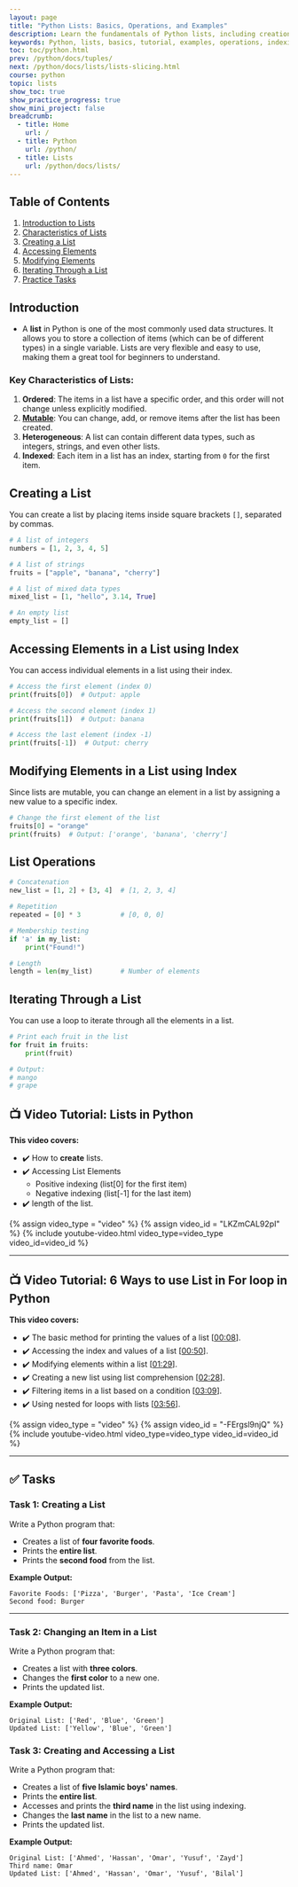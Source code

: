 ```yaml
---
layout: page
title: "Python Lists: Basics, Operations, and Examples"
description: Learn the fundamentals of Python lists, including creation, manipulation, indexing, and common operations. Explore practical examples and best practices.  
keywords: Python, lists, basics, tutorial, examples, operations, indexing, programming
toc: toc/python.html
prev: /python/docs/tuples/
next: /python/docs/lists/lists-slicing.html
course: python
topic: lists
show_toc: true
show_practice_progress: true
show_mini_project: false
breadcrumb:
  - title: Home
    url: /
  - title: Python
    url: /python/
  - title: Lists
    url: /python/docs/lists/
---
```


## Table of Contents
1. [Introduction to Lists](#introduction)
2. [Characteristics of Lists](#key-characteristics-of-lists)
3. [Creating a List](#creating-a-list)
4. [Accessing Elements](#creating-a-list)
5. [Modifying Elements](#modifying-elements-in-a-list-using-index)
6. [Iterating Through a List](#iterating-through-a-list)
7. [Practice Tasks](#-tasks)


## Introduction

- A **list** in Python is one of the most commonly used data structures. It allows you to store a collection of items (which can be of different types) in a single variable. Lists are very flexible and easy to use, making them a great tool for beginners to understand.

### Key Characteristics of Lists:
1. **Ordered**: The items in a list have a specific order, and this order will not change unless explicitly modified.
2. **[Mutable](../data-types/immutable-mutable.md)**: You can change, add, or remove items after the list has been created.
3. **Heterogeneous**: A list can contain different data types, such as integers, strings, and even other lists.
4. **Indexed**: Each item in a list has an index, starting from `0` for the first item.

## Creating a List
You can create a list by placing items inside square brackets `[]`, separated by commas.

```python
# A list of integers
numbers = [1, 2, 3, 4, 5]

# A list of strings
fruits = ["apple", "banana", "cherry"]

# A list of mixed data types
mixed_list = [1, "hello", 3.14, True]

# An empty list
empty_list = []
```

## Accessing Elements in a List using Index
You can access individual elements in a list using their index.

```python
# Access the first element (index 0)
print(fruits[0])  # Output: apple

# Access the second element (index 1)
print(fruits[1])  # Output: banana

# Access the last element (index -1)
print(fruits[-1])  # Output: cherry
```

## Modifying Elements in a List using Index
Since lists are mutable, you can change an element in a list by assigning a new value to a specific index.

```python
# Change the first element of the list
fruits[0] = "orange"
print(fruits)  # Output: ['orange', 'banana', 'cherry']
```

## List Operations

```python
# Concatenation
new_list = [1, 2] + [3, 4]  # [1, 2, 3, 4]

# Repetition
repeated = [0] * 3          # [0, 0, 0]

# Membership testing
if 'a' in my_list:
    print("Found!")

# Length
length = len(my_list)       # Number of elements
```

## Iterating Through a List
You can use a loop to iterate through all the elements in a list.

```python
# Print each fruit in the list
for fruit in fruits:
    print(fruit)

# Output:
# mango
# grape
```

## **📺 Video Tutorial: Lists in Python**  
**This video covers:**  
- ✔️ How to **create** lists.  
- ✔️ Accessing List Elements
  - Positive indexing (list[0] for the first item)
  - Negative indexing (list[-1] for the last item) 
- ✔️ length of the list.  


{% assign video_type = "video" %}
{% assign video_id = "LKZmCAL92pI" %}
{% include youtube-video.html video_type=video_type video_id=video_id %}

---

## **📺 Video Tutorial: 6 Ways to use List in For loop in Python**  
**This video covers:**  
* ✔️ The basic method for printing the values of a list \[[00:08](http://www.youtube.com/watch?v=-FErgsl9njQ&t=8)\].
* ✔️ Accessing the index and values of a list \[[00:50](http://www.youtube.com/watch?v=-FErgsl9njQ&t=50)\].
* ✔️ Modifying elements within a list \[[01:29](http://www.youtube.com/watch?v=-FErgsl9njQ&t=89)\].
* ✔️ Creating a new list using list comprehension \[[02:28](http://www.youtube.com/watch?v=-FErgsl9njQ&t=148)\].
* ✔️ Filtering items in a list based on a condition \[[03:09](http://www.youtube.com/watch?v=-FErgsl9njQ&t=189)\].
* ✔️ Using nested for loops with lists \[[03:56](http://www.youtube.com/watch?v=-FErgsl9njQ&t=236)\].

{% assign video_type = "video" %}
{% assign video_id = "-FErgsl9njQ" %}
{% include youtube-video.html video_type=video_type video_id=video_id %}

---

## ✅ Tasks

### **Task 1: Creating a List**  
Write a Python program that:  
- Creates a list of **four favorite foods**.  
- Prints the **entire list**.  
- Prints the **second food** from the list.  

**Example Output:**  
```
Favorite Foods: ['Pizza', 'Burger', 'Pasta', 'Ice Cream']
Second food: Burger
```

---

### **Task 2: Changing an Item in a List**  
Write a Python program that:  
- Creates a list with **three colors**.  
- Changes the **first color** to a new one.  
- Prints the updated list.  

**Example Output:**  
```
Original List: ['Red', 'Blue', 'Green']
Updated List: ['Yellow', 'Blue', 'Green']
```

### **Task 3: Creating and Accessing a List**

Write a Python program that:

* Creates a list of **five Islamic boys' names**.
* Prints the **entire list**.
* Accesses and prints the **third name** in the list using indexing.
* Changes the **last name** in the list to a new name.
* Prints the updated list.

**Example Output:**

```
Original List: ['Ahmed', 'Hassan', 'Omar', 'Yusuf', 'Zayd']
Third name: Omar
Updated List: ['Ahmed', 'Hassan', 'Omar', 'Yusuf', 'Bilal']
```

